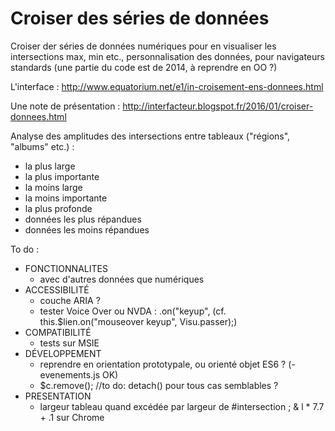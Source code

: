 Croiser des séries de données
==================


Croiser der séries de données numériques pour en visualiser les intersections max, min etc., personnalisation des données, pour navigateurs standards (une partie du code est de 2014, à reprendre en OO ?)

L'interface : http://www.equatorium.net/e1/in-croisement-ens-donnees.html

Une note de présentation : http://interfacteur.blogspot.fr/2016/01/croiser-donnees.html

 Analyse des amplitudes des intersections entre tableaux ("régions", "albums" etc.) :
* la plus large
* la plus importante
* la moins large
* la moins importante
* la plus profonde
* données les plus répandues
* données les moins répandues

To do :
* FONCTIONNALITES
	- avec d'autres données que numériques
* ACCESSIBILITÉ
	- couche ARIA ?
	- tester Voice Over ou NVDA : .on("keyup", (cf. this.$lien.on("mouseover keyup", Visu.passer);)
* COMPATIBILITÉ
	- tests sur MSIE
* DÉVELOPPEMENT
	- reprendre en orientation prototypale, ou orienté objet ES6 ? (- evenements.js OK)
	- $c.remove(); //to do: detach() pour tous cas semblables ?
* PRESENTATION
	- largeur tableau quand excédée par largeur de #intersection ; &  l * 7.7 + .1 sur Chrome